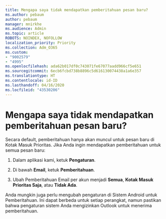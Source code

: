 ```yaml
---
title: Mengapa saya tidak mendapatkan pemberitahuan pesan baru?
ms.author: pebaum
author: pebaum
manager: mnirkhe
ms.audience: Admin
ms.topic: article
ROBOTS: NOINDEX, NOFOLLOW
localization_priority: Priority
ms.collection: Adm_O365
ms.custom:
- "9002579"
- "4995"
ms.openlocfilehash: ada62b017df0c743071fe67077aadd966cf5e651
ms.sourcegitcommit: 6ecb6fcbd738b8896c5d616130074438a1a6e357
ms.translationtype: HT
ms.contentlocale: id-ID
ms.lasthandoff: 04/16/2020
ms.locfileid: "43530206"
---
```

# <a name="why-dont-i-get-new-message-notifications"></a>Mengapa saya tidak mendapatkan pemberitahuan pesan baru?

Secara default, pemberitahuan hanya akan muncul untuk pesan baru di Kotak Masuk Prioritas. Jika Anda ingin mendapatkan pemberitahuan untuk semua pesan baru:

1. Dalam aplikasi kami, ketuk **Pengaturan**.

2. Di bawah **Email**, ketuk **Pemberitahuan**.

3. Ubah Pemberitahuan Email per akun menjadi **Semua**, **Kotak Masuk Prioritas Saja**, atau **Tidak Ada**.

Anda mungkin juga perlu mengubah pengaturan di Sistem Android untuk Pemberitahuan. Ini dapat berbeda untuk setiap perangkat, namun pastikan bahwa pengaturan sistem Anda mengizinkan Outlook untuk menerima pemberitahuan.
